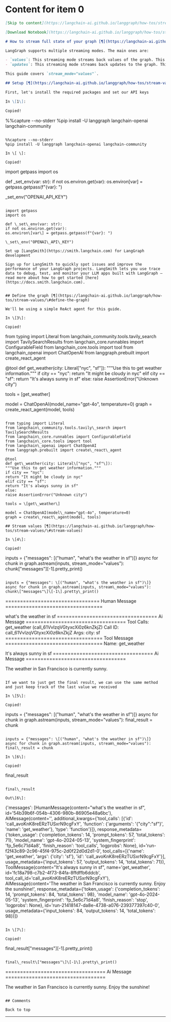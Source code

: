 # Content for item 0

```markdown
[Skip to content](https://langchain-ai.github.io/langgraph/how-tos/stream-values/#how-to-stream-full-state-of-your-graph)

[Download Notebook](https://langchain-ai.github.io/langgraph/how-tos/stream-values/stream-values.ipynb "Download Notebook")

# How to stream full state of your graph [¶](https://langchain-ai.github.io/langgraph/how-tos/stream-values/\#how-to-stream-full-state-of-your-graph)

LangGraph supports multiple streaming modes. The main ones are:

- `values`: This streaming mode streams back values of the graph. This is the **full state of the graph** after each node is called.
- `updates`: This streaming mode streams back updates to the graph. This is the **update to the state of the graph** after each node is called.

This guide covers `stream_mode="values"`.

## Setup [¶](https://langchain-ai.github.io/langgraph/how-tos/stream-values/\#setup)

First, let's install the required packages and set our API keys

In \[1\]:

Copied!

```
%%capture --no-stderr
%pip install -U langgraph langchain-openai langchain-community

```

%%capture --no-stderr
%pip install -U langgraph langchain-openai langchain-community

In \[ \]:

Copied!

```
import getpass
import os

def _set_env(var: str):
    if not os.environ.get(var):
        os.environ[var] = getpass.getpass(f"{var}: ")

_set_env("OPENAI_API_KEY")

```

import getpass
import os

def \_set\_env(var: str):
if not os.environ.get(var):
os.environ\[var\] = getpass.getpass(f"{var}: ")

\_set\_env("OPENAI\_API\_KEY")

Set up [LangSmith](https://smith.langchain.com) for LangGraph development

Sign up for LangSmith to quickly spot issues and improve the performance of your LangGraph projects. LangSmith lets you use trace data to debug, test, and monitor your LLM apps built with LangGraph — read more about how to get started [here](https://docs.smith.langchain.com).


## Define the graph [¶](https://langchain-ai.github.io/langgraph/how-tos/stream-values/\#define-the-graph)

We'll be using a simple ReAct agent for this guide.

In \[3\]:

Copied!

```
from typing import Literal
from langchain_community.tools.tavily_search import TavilySearchResults
from langchain_core.runnables import ConfigurableField
from langchain_core.tools import tool
from langchain_openai import ChatOpenAI
from langgraph.prebuilt import create_react_agent

@tool
def get_weather(city: Literal["nyc", "sf"]):
    """Use this to get weather information."""
    if city == "nyc":
        return "It might be cloudy in nyc"
    elif city == "sf":
        return "It's always sunny in sf"
    else:
        raise AssertionError("Unknown city")

tools = [get_weather]

model = ChatOpenAI(model_name="gpt-4o", temperature=0)
graph = create_react_agent(model, tools)

```

from typing import Literal
from langchain\_community.tools.tavily\_search import TavilySearchResults
from langchain\_core.runnables import ConfigurableField
from langchain\_core.tools import tool
from langchain\_openai import ChatOpenAI
from langgraph.prebuilt import create\_react\_agent

@tool
def get\_weather(city: Literal\["nyc", "sf"\]):
"""Use this to get weather information."""
if city == "nyc":
return "It might be cloudy in nyc"
elif city == "sf":
return "It's always sunny in sf"
else:
raise AssertionError("Unknown city")

tools = \[get\_weather\]

model = ChatOpenAI(model\_name="gpt-4o", temperature=0)
graph = create\_react\_agent(model, tools)

## Stream values [¶](https://langchain-ai.github.io/langgraph/how-tos/stream-values/\#stream-values)

In \[4\]:

Copied!

```
inputs = {"messages": [("human", "what's the weather in sf")]}
async for chunk in graph.astream(inputs, stream_mode="values"):
    chunk["messages"][-1].pretty_print()

```

inputs = {"messages": \[("human", "what's the weather in sf")\]}
async for chunk in graph.astream(inputs, stream\_mode="values"):
chunk\["messages"\]\[-1\].pretty\_print()

```
================================ Human Message =================================

what's the weather in sf
================================== Ai Message ==================================
Tool Calls:
  get_weather (call_61VvIzqVGtyxcXi0z6knZkjZ)
 Call ID: call_61VvIzqVGtyxcXi0z6knZkjZ
  Args:
    city: sf
================================= Tool Message =================================
Name: get_weather

It's always sunny in sf
================================== Ai Message ==================================

The weather in San Francisco is currently sunny.

```

If we want to just get the final result, we can use the same method and just keep track of the last value we received

In \[5\]:

Copied!

```
inputs = {"messages": [("human", "what's the weather in sf")]}
async for chunk in graph.astream(inputs, stream_mode="values"):
    final_result = chunk

```

inputs = {"messages": \[("human", "what's the weather in sf")\]}
async for chunk in graph.astream(inputs, stream\_mode="values"):
final\_result = chunk

In \[6\]:

Copied!

```
final_result

```

final\_result

Out\[6\]:

```
{'messages': [HumanMessage(content="what's the weather in sf", id='54b39b6f-054b-4306-980b-86905e48a6bc'),\
  AIMessage(content='', additional_kwargs={'tool_calls': [{'id': 'call_avoKnK8reERzTUSxrN9cgFxY', 'function': {'arguments': '{"city":"sf"}', 'name': 'get_weather'}, 'type': 'function'}]}, response_metadata={'token_usage': {'completion_tokens': 14, 'prompt_tokens': 57, 'total_tokens': 71}, 'model_name': 'gpt-4o-2024-05-13', 'system_fingerprint': 'fp_5e6c71d4a8', 'finish_reason': 'tool_calls', 'logprobs': None}, id='run-f2f43c89-2c96-45f4-975c-2d0f22d0d2d1-0', tool_calls=[{'name': 'get_weather', 'args': {'city': 'sf'}, 'id': 'call_avoKnK8reERzTUSxrN9cgFxY'}], usage_metadata={'input_tokens': 57, 'output_tokens': 14, 'total_tokens': 71}),\
  ToolMessage(content="It's always sunny in sf", name='get_weather', id='fc18a798-c7b2-4f73-84fa-8ffdffb6ddcb', tool_call_id='call_avoKnK8reERzTUSxrN9cgFxY'),\
  AIMessage(content='The weather in San Francisco is currently sunny. Enjoy the sunshine!', response_metadata={'token_usage': {'completion_tokens': 14, 'prompt_tokens': 84, 'total_tokens': 98}, 'model_name': 'gpt-4o-2024-05-13', 'system_fingerprint': 'fp_5e6c71d4a8', 'finish_reason': 'stop', 'logprobs': None}, id='run-21418147-da8e-4738-a076-239377397c40-0', usage_metadata={'input_tokens': 84, 'output_tokens': 14, 'total_tokens': 98})]}
```

In \[7\]:

Copied!

```
final_result["messages"][-1].pretty_print()

```

final\_result\["messages"\]\[-1\].pretty\_print()

```
================================== Ai Message ==================================

The weather in San Francisco is currently sunny. Enjoy the sunshine!

```

## Comments

Back to top
```

----

